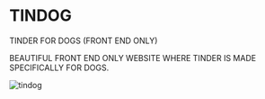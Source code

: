 # TINDOG
TINDER FOR DOGS (FRONT END ONLY)

BEAUTIFUL FRONT END ONLY WEBSITE WHERE TINDER IS MADE SPECIFICALLY FOR DOGS.

![tindog](https://user-images.githubusercontent.com/65080169/137087270-9b0b7383-ff45-4952-9e45-0f69394f7a43.jpg)
